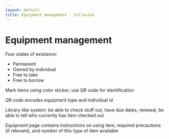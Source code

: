 ```yaml
---
layout: default
title: Equipment management - Collexion
---
```


<div id="page">

# Equipment management

Four states of existance:

- Permanent
 - Owned by individual
 - Free to take
 - Free to borrow

Mark items using color sticker; use QR code for identification

QR code encodes equipment type and individual id

Library-like system: be able to check stuff out, have due dates, renewal, be able to tell who currently has item checked out

Equipment page contains instructions on using item, required precautions (if relevant), and number of this type of item available

</div>